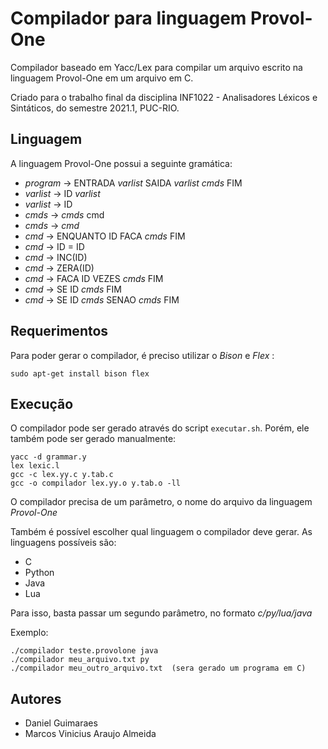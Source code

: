 # Compilador para linguagem Provol-One

Compilador baseado em Yacc/Lex para compilar um arquivo escrito na linguagem Provol-One 
em um arquivo em C.

Criado para o trabalho final da disciplina INF1022 - Analisadores Léxicos e Sintáticos,
do semestre 2021.1, PUC-RIO.

## Linguagem

A linguagem Provol-One possui a seguinte gramática:

* *program* -> ENTRADA *varlist* SAIDA *varlist* *cmds* FIM
* *varlist* -> ID *varlist*
* *varlist* -> ID
* *cmds* -> *cmds* cmd
* *cmds* -> *cmd*
* *cmd* -> ENQUANTO ID FACA *cmds* FIM
* *cmd* -> ID = ID
* *cmd* -> INC(ID)
* *cmd* -> ZERA(ID)
* *cmd* -> FACA ID VEZES *cmds* FIM
* *cmd* -> SE ID *cmds* FIM
* *cmd* -> SE ID *cmds* SENAO *cmds* FIM

## Requerimentos

Para poder gerar o compilador, é preciso utilizar o *Bison* e *Flex* :

```shell
sudo apt-get install bison flex
```

## Execução

O compilador pode ser gerado através do script ```executar.sh```. Porém, ele também pode ser gerado manualmente:

```shell
yacc -d grammar.y
lex lexic.l
gcc -c lex.yy.c y.tab.c
gcc -o compilador lex.yy.o y.tab.o -ll
```

O compilador precisa de um parâmetro, o nome do arquivo da linguagem *Provol-One*

Também é possível escolher qual linguagem o compilador deve gerar. As linguagens possíveis são:

* C
* Python
* Java
* Lua

Para isso, basta passar um segundo parâmetro, no formato *c/py/lua/java*

Exemplo:

```shell
./compilador teste.provolone java
./compilador meu_arquivo.txt py
./compilador meu_outro_arquivo.txt  (sera gerado um programa em C)
```

## Autores

* Daniel Guimaraes
* Marcos Vinicius Araujo Almeida
